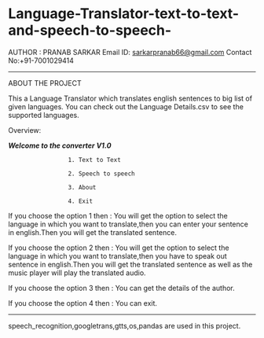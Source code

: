 # Language-Translator-text-to-text-and-speech-to-speech-

AUTHOR : PRANAB SARKAR
Email ID: sarkarpranab66@gmail.com
Contact No:+91-7001029414
______________________________________________________________________________________________________________________________________

ABOUT THE PROJECT

This a Language Translator which translates english sentences to big list of given languages.
You can check out the Language Details.csv to see the supported languages. 

Overview:

_________________Welcome to the converter  V1.0_________________


                     1. Text to Text

                     2. Speech to speech

                     3. About

                     4. Exit
                     
 If you choose the option 1 then : You will get the option to select the language in which you want to translate,then you can enter 
                                    your sentence in english.Then you will get the translated sentence.
                                 
 If you choose the option 2 then : You will get the option to select the language in which you want to translate,then you have to 
                                    speak out sentence in english.Then you will get the translated sentence as well as the music player 
                                    will play the translated audio.
                                   
If you choose the option 3 then :   You can get the details of the author.

If you choose the option 4 then :   You can exit.
______________________________________________________________________________________________________________________________________

speech_recognition,googletrans,gtts,os,pandas are used in this project.
                                    
  
